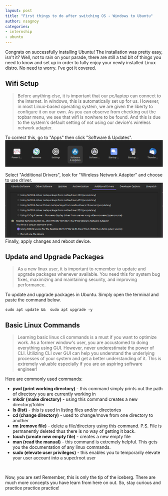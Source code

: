 ```yaml
---
layout: post
title: "First things to do after switching OS - Windows to Ubuntu"
author: nsagnoy
categories: 
- internship
- ubuntu
---
```


Congrats on successfully installing Ubuntu! The installation was pretty easy, isn't it? Well, not to rain on your parade, there are still a tad bit of things you need to know and set up in order to fully enjoy your newly installed Linux distro. No need to worry. I've got it covered.


## Wifi Setup

> Before anything else, it is important that our pc/laptop can connect to the internet. In windows, this is automatically set up for us. However, in most Linux-based operating system, we are given the liberty to configure it on our own. As you can observe from checking out the topbar menu, we see that wifi is nowhere to be found. And this is due to the system's default setting of not using our device's wireless network adapter. 


To correct this, go to "Apps" then click "Software & Updates".
![alt](../assets/images/1.png)


Select "Additional Drivers", look for "Wireless Network Adapter" and choose to use driver.
![alt](../assets/images/2.png) <br />
Finally, apply changes and reboot device.


## Update and Upgrade Packages

> As a new linux user, it is important to remember to update and upgrade packages whenever available. You need this for system bug fixes, maximizing and maintaining security, and improving performance.

To update and upgrade packages in Ubuntu. Simply open the terminal and paste the command below. <br />

    sudo apt update &&  sudo apt upgrade -y
     

## Basic Linux Commands

> Learning basic linux cli commands is a must if you want to optimize work. As a former window's user, you are accustomed to doing everything using GUI. However, never underestimate the power of CLI. Utilizing CLI over GUI can help you understand the underlying processes of your system and get a better understanding of it. This is extremely valuable especially if you are an aspiring software engineer!

Here are commonly used commands:

- **pwd (print working directory)** - this command simply prints out the path of directory you are currently working in
- **mkdir (make directory)** - using this command creates a new directory/folder
- **ls (list)** - this is used in listing files and/or directories 
- **cd (change directory)** - used to change/move from one directory to another
- **rm (remove file)** - delete a file/directory using this command. P.S. File is permanently deleted thus there is no way of getting it back.
- **touch (create new empty file)** - creates a new empty file
- **man (read the manual)** - this command is extremely helpful. This gets you the documentation of any linux commands.
- **sudo (elevate user privileges)** - this enables you to temporarily elevate your user account into a super/root user

<br />


Now, you are set! Remember, this is only the tip of the iceberg. There are much more concepts you have learn from here on out. So, stay curious and practice practice practice! 

